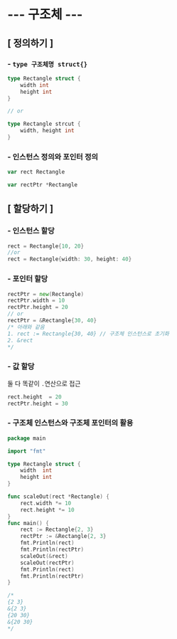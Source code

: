 # --- 구조체 ---

## [ 정의하기 ]

### - `type 구조체명 struct{}`

```go
type Rectangle struct {
    width int
    height int
}

// or

type Rectangle strcut {
    width, height int
}
```

### - 인스턴스 정의와 포인터 정의

```go
var rect Rectangle

var rectPtr *Rectangle
```

## [ 할당하기 ]

### - 인스턴스 할당
```go
rect = Rectangle{10, 20}
//or
rect = Rectangle{width: 30, height: 40}
```
### - 포인터 할당
```go
rectPtr = new(Rectangle)
rectPtr.width = 10
rectPtr.height = 20
// or
rectPtr = &Rectangle{30, 40}
/* 아래와 같음
1. rect := Rectangle{30, 40} // 구조체 인스턴스로 초기화
2. &rect
*/
```


### - 값 할당 

둘 다 똑같이 `.`연산으로 접근

```go
rect.height  = 20
rectPtr.height = 30
```

### - 구조체 인스턴스와 구조체 포인터의 활용

```go
package main

import "fmt"

type Rectangle struct {
	width  int
	height int
}

func scaleOut(rect *Rectangle) {
	rect.width *= 10
	rect.height *= 10
}
func main() {
	rect := Rectangle{2, 3}
	rectPtr := &Rectangle{2, 3}
	fmt.Println(rect)
	fmt.Println(rectPtr)
	scaleOut(&rect)
	scaleOut(rectPtr)
	fmt.Println(rect)
	fmt.Println(rectPtr)
}

/*
{2 3}
&{2 3}
{20 30}
&{20 30}
*/
```

```go

```

```go

```

```go

```

```go

```

```go

```

```go

```

```go

```

```go

```

```go

```

```go

```

```go

```

```go

```

```go

```

```go

```

```go

```

```go

```

```go

```

```go

```

```go

```

```go

```

```go

```

```go

```

```go

```

```go

```

```go

```

```go

```

```go

```

```go

```

```go

```

```go

```

```go

```

```go

```

```go

```

```go

```

```go

```

```go

```

```go

```

```go

```

```go

```

```go

```

```go

```

```go

```

```go

```

```go

```

```go

```

```go

```